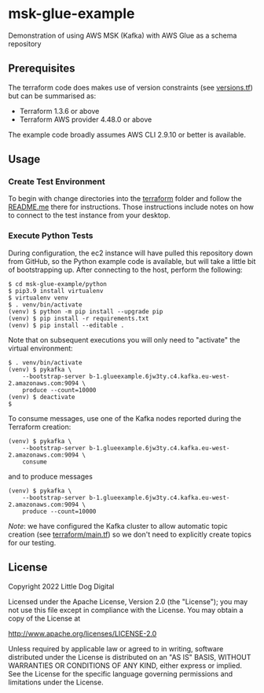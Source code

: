 # msk-glue-example
Demonstration of using AWS MSK (Kafka) with AWS Glue as a schema repository

## Prerequisites
The terraform code does makes use of version constraints (see [versions.tf](terraform/versions.tf)) but can be summarised as:

 - Terraform 1.3.6 or above
 - Terraform AWS provider 4.48.0 or above

The example code broadly assumes AWS CLI 2.9.10 or better is available.

## Usage

### Create Test Environment
To begin with change directories into the [terraform](terraform) folder and follow the [README.me](terraform/README.md) there for instructions. Those instructions include notes on how to connect to the test instance from your desktop.

### Execute Python Tests
During configuration, the ec2 instance will have pulled this repository down from GitHub, so the Python example code is available, but will take a little bit of bootstrapping up. After connecting to the host, perform the following:

```shell
$ cd msk-glue-example/python
$ pip3.9 install virtualenv
$ virtualenv venv
$ . venv/bin/activate
(venv) $ python -m pip install --upgrade pip
(venv) $ pip install -r requirements.txt
(venv) $ pip install --editable .
```

Note that on subsequent executions you will only need to "activate" the virtual environment:

```shell
$ . venv/bin/activate
(venv) $ pykafka \
	--bootstrap-server b-1.glueexample.6jw3ty.c4.kafka.eu-west-2.amazonaws.com:9094 \
	produce --count=10000
(venv) $ deactivate
$
```

To consume messages, use one of the Kafka nodes reported during the Terraform creation:

```shell
(venv) $ pykafka \
	--bootstrap-server b-1.glueexample.6jw3ty.c4.kafka.eu-west-2.amazonaws.com:9094 \
	consume
```

and to produce messages

```shell
(venv) $ pykafka \
	--bootstrap-server b-1.glueexample.6jw3ty.c4.kafka.eu-west-2.amazonaws.com:9094 \
	produce --count=10000
```

*Note*: we have configured the Kafka cluster to allow automatic topic creation (see [terraform/main.tf](terraform/main.tf)) so we don't need to explicitly create topics for our testing.

## License
Copyright 2022 Little Dog Digital

Licensed under the Apache License, Version 2.0 (the "License");
you may not use this file except in compliance with the License.
You may obtain a copy of the License at

  http://www.apache.org/licenses/LICENSE-2.0

Unless required by applicable law or agreed to in writing, software
distributed under the License is distributed on an "AS IS" BASIS,
WITHOUT WARRANTIES OR CONDITIONS OF ANY KIND, either express or implied.
See the License for the specific language governing permissions and
limitations under the License.